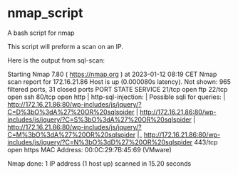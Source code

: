# nmap_script
A bash script for nmap

This script will preform a scan on an IP. 

Here is the output from sql-scan:

Starting Nmap 7.80 ( https://nmap.org ) at 2023-01-12 08:19 CET
Nmap scan report for 172.16.21.86
Host is up (0.000080s latency).
Not shown: 965 filtered ports, 31 closed ports
PORT    STATE SERVICE
21/tcp  open  ftp
22/tcp  open  ssh
80/tcp  open  http
| http-sql-injection: 
|   Possible sqli for queries:
|     http://172.16.21.86:80/wp-includes/js/jquery/?C=D%3bO%3dA%27%20OR%20sqlspider
|     http://172.16.21.86:80/wp-includes/js/jquery/?C=S%3bO%3dA%27%20OR%20sqlspider
|     http://172.16.21.86:80/wp-includes/js/jquery/?C=M%3bO%3dA%27%20OR%20sqlspider
|_    http://172.16.21.86:80/wp-includes/js/jquery/?C=N%3bO%3dD%27%20OR%20sqlspider
443/tcp open  https
MAC Address: 00:0C:29:7B:45:69 (VMware)

Nmap done: 1 IP address (1 host up) scanned in 15.20 seconds
